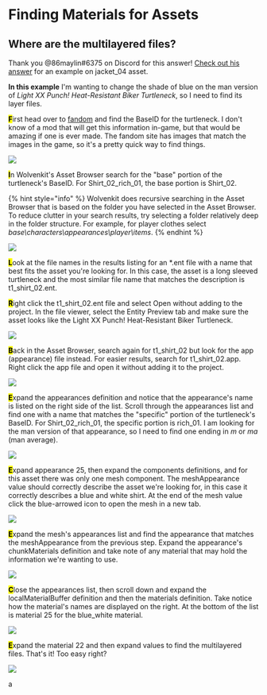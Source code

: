 # Finding Materials for Assets

## Where are the multilayered files?

Thank you @86maylin#6375 on Discord for this answer! [Check out his answer](https://discordapp.com/channels/717692382849663036/1021886502709493881/1022477944842629121) for an example on jacket\_04 asset.

**In this example** I'm wanting to change the shade of blue on the man version of _Light XX Punch! Heat-Resistant Biker Turtleneck_, so I need to find its layer files.

<mark style="background-color:yellow;">**F**</mark>irst head over to [fandom](https://cyberpunk.fandom.com/wiki/Cyberpunk\_2077\_Clothing) and find the BaseID for the turtleneck. I don't know of a mod that will get this information in-game, but that would be amazing if one is ever made. The fandom site has images that match the images in the game, so it's a pretty quick way to find things.

![](<../../.gitbook/assets/image (7).png>)

<mark style="background-color:yellow;">**I**</mark>n Wolvenkit's Asset Browser search for the "base" portion of the turtleneck's BaseID. For Shirt\_02\_rich\_01, the base portion is Shirt\_02.

{% hint style="info" %}
Wolvenkit does recursive searching in the Asset Browser that is based on the folder you have selected in the Asset Browser. To reduce clutter in your search results, try selecting a folder relatively deep in the folder structure. For example, for player clothes select _base\characters\appearances\player\items_.
{% endhint %}

![](<../../.gitbook/assets/image (15).png>)

<mark style="background-color:yellow;">**L**</mark>ook at the file names in the results listing for an \*.ent file with a name that best fits the asset you're looking for. In this case, the asset is a long sleeved turtleneck and the most similar file name that matches the description is t1\_shirt\_02.ent.

<mark style="background-color:yellow;">**R**</mark>ight click the t1\_shirt\_02.ent file and select Open without adding to the project. In the file viewer, select the Entity Preview tab and make sure the asset looks like the Light XX Punch! Heat-Resistant Biker Turtleneck.

![](<../../.gitbook/assets/image (1).png>)

<mark style="background-color:yellow;">**B**</mark>ack in the Asset Browser, search again for t1\_shirt\_02 but look for the app (appearance) file instead. For easier results, search for t1\_shirt\_02.app. Right click the app file and open it without adding it to the project.&#x20;

![](<../../.gitbook/assets/image (20).png>)

<mark style="background-color:yellow;">**E**</mark>xpand the appearances definition and notice that the appearance's name is listed on the right side of the list. Scroll through the appearances list and find one with a name that matches the "specific" portion of the turtleneck's BaseID. For Shirt\_02\_rich\_01, the specific portion is rich\_01. I am looking for the man version of that appearance, so I need to find one ending in _m_ or _ma_ (man average).

![](<../../.gitbook/assets/image (3).png>)

<mark style="background-color:yellow;">**E**</mark>xpand appearance 25, then expand the components definitions, and for this asset there was only one mesh component. The meshAppearance value should correctly describe the asset we're looking for, in this case it correctly describes a blue and white shirt. At the end of the mesh value click the blue-arrowed icon to open the mesh in a new tab.

![](<../../.gitbook/assets/image (21).png>)

<mark style="background-color:yellow;">**E**</mark>xpand the mesh's appearances list and find the appearance that matches the meshAppearance from the previous step. Expand the appearance's chunkMaterials definition and take note of any material that may hold the information we're wanting to use.

![](<../../.gitbook/assets/image (14).png>)

<mark style="background-color:yellow;">**C**</mark>lose the appearances list, then scroll down and expand the localMaterialBuffer definition and then the materials definition. Take notice how the material's names are displayed on the right. At the bottom of the list is material 25 for the blue\_white material.

![](<../../.gitbook/assets/image (17).png>)

<mark style="background-color:yellow;">**E**</mark>xpand the material 22  and then expand values to find the multilayered files. That's it! Too easy right?

![](<../../.gitbook/assets/image (22).png>)

a
